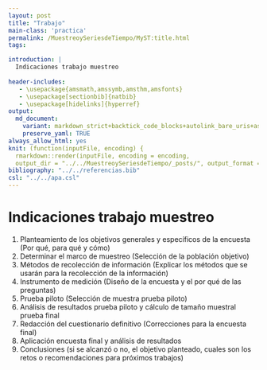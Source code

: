 ```yaml
---
layout: post
title: "Trabajo"
main-class: 'practica'
permalink: /MuestreoySeriesdeTiempo/MyST:title.html
tags:

introduction: |
  Indicaciones trabajo muestreo
  
header-includes:
   - \usepackage{amsmath,amssymb,amsthm,amsfonts}
   - \usepackage[sectionbib]{natbib}
   - \usepackage[hidelinks]{hyperref}
output:
  md_document:
    variant: markdown_strict+backtick_code_blocks+autolink_bare_uris+ascii_identifiers+tex_math_single_backslash
    preserve_yaml: TRUE
always_allow_html: yes   
knit: (function(inputFile, encoding) {
  rmarkdown::render(inputFile, encoding = encoding,
  output_dir = "../../MuestreoySeriesdeTiempo/_posts/", output_format = "all"  ) })
bibliography: "../../referencias.bib"
csl: "../../apa.csl"
---
```








Indicaciones trabajo muestreo
=============================

1.  Planteamiento de los objetivos generales y específicos de la
    encuesta (Por qué, para qué y cómo)
2.  Determinar el marco de muestreo (Selección de la población objetivo)
3.  Métodos de recolección de información (Explicar los métodos que se
    usarán para la recolección de la información)
4.  Instrumento de medición (Diseño de la encuesta y el por qué de las
    preguntas)
5.  Prueba piloto (Selección de muestra prueba piloto)
6.  Análisis de resultados prueba piloto y cálculo de tamaño muestral
    prueba final
7.  Redacción del cuestionario definitivo (Correcciones para la encuesta
    final)
8.  Aplicación encuesta final y análisis de resultados
9.  Conclusiones (si se alcanzó o no, el objetivo planteado, cuales son
    los retos o recomendaciones para próximos trabajos)

